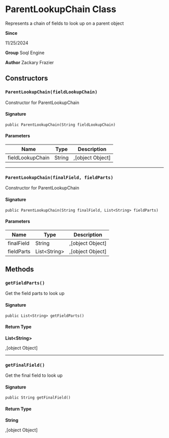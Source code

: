 # ParentLookupChain Class

Represents a chain of fields to look up on a parent object

**Since** 

11/25/2024

**Group** Soql Engine

**Author** Zackary Frazier

## Constructors
### `ParentLookupChain(fieldLookupChain)`

Constructor for ParentLookupChain

#### Signature
```apex
public ParentLookupChain(String fieldLookupChain)
```

#### Parameters
| Name | Type | Description |
|------|------|-------------|
| fieldLookupChain | String | ,[object Object] |

---

### `ParentLookupChain(finalField, fieldParts)`

Constructor for ParentLookupChain

#### Signature
```apex
public ParentLookupChain(String finalField, List<String> fieldParts)
```

#### Parameters
| Name | Type | Description |
|------|------|-------------|
| finalField | String | ,[object Object] |
| fieldParts | List&lt;String&gt; | ,[object Object] |

## Methods
### `getFieldParts()`

Get the field parts to look up

#### Signature
```apex
public List<String> getFieldParts()
```

#### Return Type
**List&lt;String&gt;**

,[object Object]

---

### `getFinalField()`

Get the final field to look up

#### Signature
```apex
public String getFinalField()
```

#### Return Type
**String**

,[object Object]